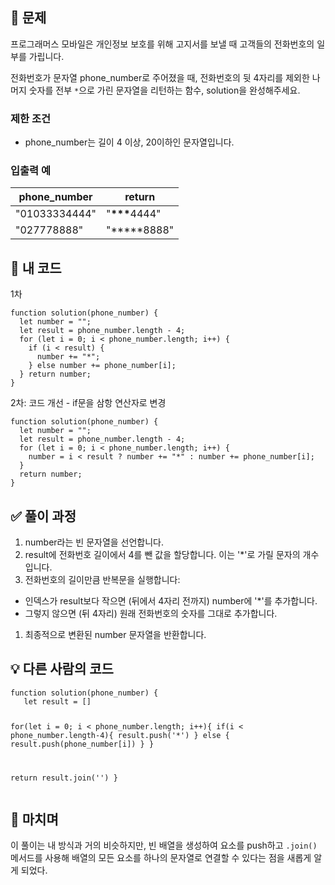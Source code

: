 <h2 id="📍-문제">📍 문제</h2>
<p>프로그래머스 모바일은 개인정보 보호를 위해 고지서를 보낼 때 고객들의 전화번호의 일부를 가립니다.</p>
<p>전화번호가 문자열 phone_number로 주어졌을 때, 전화번호의 뒷 4자리를 제외한 나머지 숫자를 전부 <code>*</code>으로 가린 문자열을 리턴하는 함수, solution을 완성해주세요.</p>
<h3 id="제한-조건">제한 조건</h3>
<ul>
<li>phone_number는 길이 4 이상, 20이하인 문자열입니다.</li>
</ul>
<h3 id="입출력-예">입출력 예</h3>
<table>
<thead>
<tr>
<th>phone_number</th>
<th>return</th>
</tr>
</thead>
<tbody><tr>
<td>&quot;01033334444&quot;</td>
<td>&quot;<strong>***</strong>4444&quot;</td>
</tr>
<tr>
<td>&quot;027778888&quot;</td>
<td>&quot;*****8888&quot;</td>
</tr>
</tbody></table>
<h2 id="🥔-내-코드">🥔 내 코드</h2>
<p>1차</p>
<pre><code class="language-jsx">function solution(phone_number) {
  let number = &quot;&quot;;
  let result = phone_number.length - 4;
  for (let i = 0; i &lt; phone_number.length; i++) {
    if (i &lt; result) {
      number += &quot;*&quot;;
    } else number += phone_number[i];
  } return number;
}</code></pre>
<p>2차: 코드 개선 - if문을 삼항 연산자로 변경</p>
<pre><code class="language-jsx">function solution(phone_number) {
  let number = &quot;&quot;;
  let result = phone_number.length - 4;
  for (let i = 0; i &lt; phone_number.length; i++) {
    number = i &lt; result ? number += &quot;*&quot; : number += phone_number[i];
  }
  return number;
}</code></pre>
<h2 id="✅-풀이-과정">✅ 풀이 과정</h2>
<ol>
<li>number라는 빈 문자열을 선언합니다.</li>
<li>result에 전화번호 길이에서 4를 뺀 값을 할당합니다. 이는 '*'로 가릴 문자의 개수입니다.</li>
<li>전화번호의 길이만큼 반복문을 실행합니다:</li>
</ol>
<ul>
<li>인덱스가 result보다 작으면 (뒤에서 4자리 전까지) number에 '*'를 추가합니다.</li>
<li>그렇지 않으면 (뒤 4자리) 원래 전화번호의 숫자를 그대로 추가합니다.</li>
</ul>
<ol>
<li>최종적으로 변환된 number 문자열을 반환합니다.</li>
</ol>
<h2 id="💡-다른-사람의-코드">💡 다른 사람의 코드</h2>
<pre><code class="language-jsx">function solution(phone_number) {
   let result = []

   for(let i = 0; i &lt; phone_number.length; i++){
      if(i &lt; phone_number.length-4){
          result.push('*')
      } else {
          result.push(phone_number[i])
      }
   }

   return result.join('')
}</code></pre>
<h2 id="💬-마치며">💬 마치며</h2>
<p>이 풀이는 내 방식과 거의 비슷하지만, 빈 배열을 생성하여 요소를 push하고 <code>.join()</code> 메서드를 사용해 배열의 모든 요소를 하나의 문자열로 연결할 수 있다는 점을 새롭게 알게 되었다.</p>